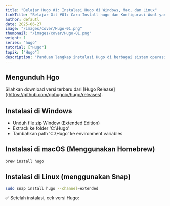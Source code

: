 ```yaml
---
title: "Belajar Hugo #1: Instalasi Hugo di Windows, Mac, dan Linux"
linkTitle: "Belajar Git #01: Cara Install hugo dan Konfigurasi Awal yang Harus Dilakukan"
author: defautl
date: 2025-06-27
image: "/images/cover/Hugo-01.png"
thumbnail: "/images/cover/Hugo-01.png"
weight: 1
series: "hugo"
tutorial: ["Hugo"]
topik: ["Hugo"]
description: "Panduan lengkap instalasi Hugo di berbagai sistem operasi"
---
```


## Mengunduh Hgo

Silahkan download versi terbaru dari [Hugo Release]((https://github.com/gohugoio/hugo/releases).

## Instalasi di Windows

- Unduh file zip Window (Extended Edition)
- Extrack ke folder 'C:\Hugo\'
- Tambahkan path 'C:\Hugo\' ke environment variables

## Instalasi di macOS (Menggunakan Homebrew)

```bash
brew install hugo
```
## Instalasi di Linux (menggunakan Snap)

```bash
sudo snap install hugo --channel=extended
```

✅ Setelah instalasi, cek versi Hugo:

